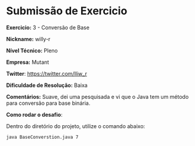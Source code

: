 # Submissão de Exercicio

**Exercicio:** 3 - Conversão de Base

**Nickname:** willy-r

**Nível Técnico:** Pleno

**Empresa:** Mutant

**Twitter**: https://twitter.com/lliw_r

**Dificuldade de Resolução:** Baixa

**Comentários:** Suave, dei uma pesquisada e vi que o Java tem um método para conversão para base binária.

**Como rodar o desafio**:

Dentro do diretório do projeto, utilize o comando abaixo:
```bash
java BaseConverstion.java 7
```
